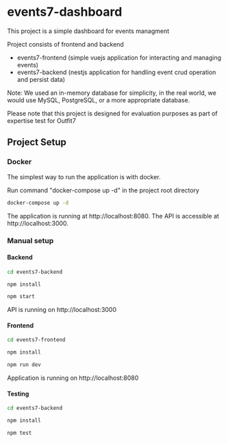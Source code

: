# events7-dashboard

This project is a simple dashboard for events managment

Project consists of frontend and backend

- events7-frontend (simple vuejs application for interacting and managing events)
- events7-backend (nestjs application for handling event crud operation and persist data)

Note: We used an in-memory database for simplicity, in the real world, we would use MySQL, PostgreSQL, or a more appropriate database.

Please note that this project is designed for evaluation purposes as part of expertise test for Outfit7

## Project Setup

### Docker

The simplest way to run the application is with docker.

Run command "docker-compose up -d" in the project root directory

```sh
docker-compose up -d
```

The application is running at http://localhost:8080.
The API is accessible at http://localhost:3000.

### Manual setup

#### Backend

```sh
cd events7-backend
```

```sh
npm install
```

```sh
npm start
```

API is running on http://localhost:3000

#### Frontend

```sh
cd events7-frontend
```

```sh
npm install
```

```sh
npm run dev
```

Application is running on http://localhost:8080

#### Testing

```sh
cd events7-backend
```

```sh
npm install
```

```sh
npm test
```
